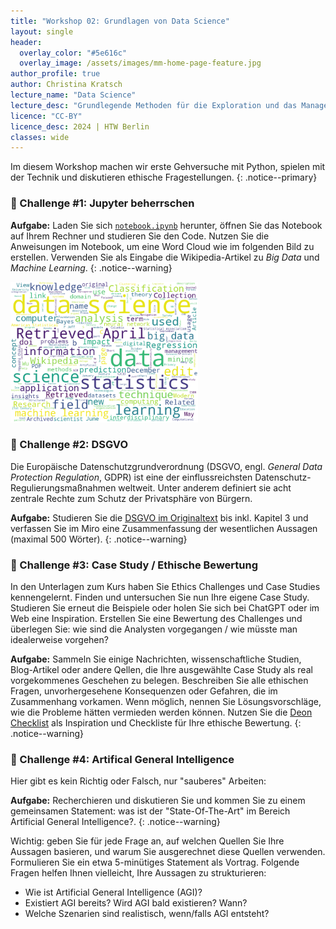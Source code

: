 ```yaml
---
title: "Workshop 02: Grundlagen von Data Science"
layout: single
header:
  overlay_color: "#5e616c"
  overlay_image: /assets/images/mm-home-page-feature.jpg
author_profile: true
author: Christina Kratsch
lecture_name: "Data Science"
lecture_desc: "Grundlegende Methoden für die Exploration und das Management von Daten."
licence: "CC-BY"
licence_desc: 2024 | HTW Berlin 
classes: wide
---
```


Im diesem Workshop machen wir erste Gehversuche mit Python, spielen mit der Technik und diskutieren ethische Fragestellungen.
{: .notice--primary} 

### 🚀 Challenge #1: Jupyter beherrschen

**Aufgabe:** Laden Sie sich  [`notebook.ipynb`](notebook.ipynb ':ignore') herunter, öffnen Sie das Notebook auf Ihrem Rechner und studieren Sie den Code.  Nutzen Sie die Anweisungen im Notebook, um eine Word Cloud wie im folgenden Bild zu erstellen. Verwenden Sie als Eingabe die Wikipedia-Artikel zu <em>Big Data</em> und <em>Machine Learning</em>.
{: .notice--warning} 

<img src="./images/ds_wordcloud.png" width=300>

### 🚀 Challenge #2: DSGVO

Die Europäische Datenschutzgrundverordnung (DSGVO, engl. _General Data Protection Regulation_, GDPR) ist eine der einflussreichsten Datenschutz-Regulierungsmaßnahmen weltweit. Unter anderem definiert sie acht zentrale Rechte zum Schutz der Privatsphäre von Bürgern. 

**Aufgabe:** Studieren Sie die [DSGVO im Originaltext](https://dsgvo-gesetz.de/) bis inkl. Kapitel 3 und verfassen Sie im Miro eine Zusammenfassung der wesentlichen Aussagen (maximal 500 Wörter).
{: .notice--warning} 

### 🚀 Challenge #3: Case Study / Ethische Bewertung

In den Unterlagen zum Kurs haben Sie Ethics Challenges und Case Studies kennengelernt. Finden und untersuchen Sie nun Ihre eigene Case Study. Studieren Sie erneut die Beispiele oder holen Sie sich bei ChatGPT oder im Web eine Inspiration. Erstellen Sie eine Bewertung des Challenges und überlegen Sie: wie sind die Analysten vorgegangen / wie müsste man idealerweise vorgehen? 

**Aufgabe:** Sammeln Sie einige Nachrichten, wissenschaftliche Studien, Blog-Artikel oder andere Qellen, die Ihre ausgewählte Case Study als real vorgekommenes Geschehen zu belegen. Beschreiben Sie alle ethischen Fragen, unvorhergesehene Konsequenzen oder Gefahren, die im Zusammenhang vorkamen. Wenn möglich, nennen Sie Lösungsvorschläge, wie die Probleme hätten vermieden werden können. Nutzen Sie die [Deon Checklist](https://deon.drivendata.org/examples/) als Inspiration und Checkliste für Ihre ethische Bewertung.
{: .notice--warning} 

### 🚀 Challenge #4: Artifical General Intelligence

Hier gibt es kein Richtig oder Falsch, nur "sauberes" Arbeiten: 

**Aufgabe:** Recherchieren und diskutieren Sie und kommen Sie zu einem gemeinsamen Statement: was ist der "State-Of-The-Art" im Bereich Artificial General Intelligence?. 
{: .notice--warning} 

Wichtig: geben Sie für jede Frage an, auf welchen Quellen Sie Ihre Aussagen basieren, und warum Sie ausgerechnet diese Quellen verwenden. Formulieren Sie ein etwa 5-minütiges Statement als Vortrag. Folgende Fragen helfen Ihnen vielleicht, Ihre Aussagen zu strukturieren:
- Wie ist Artificial General Intelligence (AGI)? 
- Existiert AGI bereits? Wird AGI bald existieren? Wann?
- Welche Szenarien sind realistisch, wenn/falls AGI entsteht?